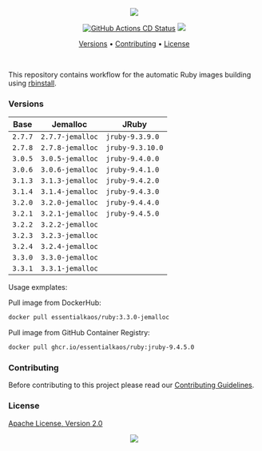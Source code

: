 <p align="center"><a href="#readme"><img src="https://gh.kaos.st/ruby.svg"/></a></p>

<p align="center">
  <a href="https://kaos.sh/w/ruby/cd"><img src="https://kaos.sh/w/ruby/cd.svg" alt="GitHub Actions CD Status" /></a>
  <a href="#license"><img src="https://gh.kaos.st/apache2.svg"></a>
</p>

<p align="center"><a href="#versions">Versions</a> • <a href="#contributing">Contributing</a> • <a href="#license">License</a></p>

<br/>

This repository contains workflow for the automatic Ruby images building using [rbinstall](https://kaos.sh/rbinstall).

### Versions

| Base    | Jemalloc         | JRuby           |
|---------|------------------|-----------------|
| `2.7.7` | `2.7.7-jemalloc` | `jruby-9.3.9.0` |
| `2.7.8` | `2.7.8-jemalloc` | `jruby-9.3.10.0` |
| `3.0.5` | `3.0.5-jemalloc` | `jruby-9.4.0.0` |
| `3.0.6` | `3.0.6-jemalloc` | `jruby-9.4.1.0` |
| `3.1.3` | `3.1.3-jemalloc` | `jruby-9.4.2.0` |
| `3.1.4` | `3.1.4-jemalloc` | `jruby-9.4.3.0` |
| `3.2.0` | `3.2.0-jemalloc` | `jruby-9.4.4.0` |
| `3.2.1` | `3.2.1-jemalloc` | `jruby-9.4.5.0` |
| `3.2.2` | `3.2.2-jemalloc` | |
| `3.2.3` | `3.2.3-jemalloc` | |
| `3.2.4` | `3.2.4-jemalloc` | |
| `3.3.0` | `3.3.0-jemalloc` | |
| `3.3.1` | `3.3.1-jemalloc` | |

Usage exmplates:

Pull image from DockerHub:

```bash
docker pull essentialkaos/ruby:3.3.0-jemalloc
```

Pull image from GitHub Container Registry:

```bash
docker pull ghcr.io/essentialkaos/ruby:jruby-9.4.5.0
```

### Contributing

Before contributing to this project please read our [Contributing Guidelines](https://github.com/essentialkaos/contributing-guidelines#contributing-guidelines).

### License

[Apache License, Version 2.0](http://www.apache.org/licenses/LICENSE-2.0)

<p align="center"><a href="https://essentialkaos.com"><img src="https://gh.kaos.st/ekgh.svg"/></a></p>
